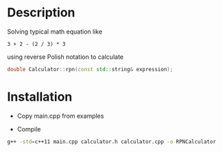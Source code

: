 # Description

Solving typical math equation like
 
```
3 + 2 - (2 / 3) * 3
```
using reverse Polish notation to calculate 

```cpp
double Calculator::rpn(const std::string& expression);
```

# Installation

- Copy main.cpp from examples

- Compile

```sh
g++ -std=c++11 main.cpp calculator.h calculator.cpp -o RPNCalculator
```
